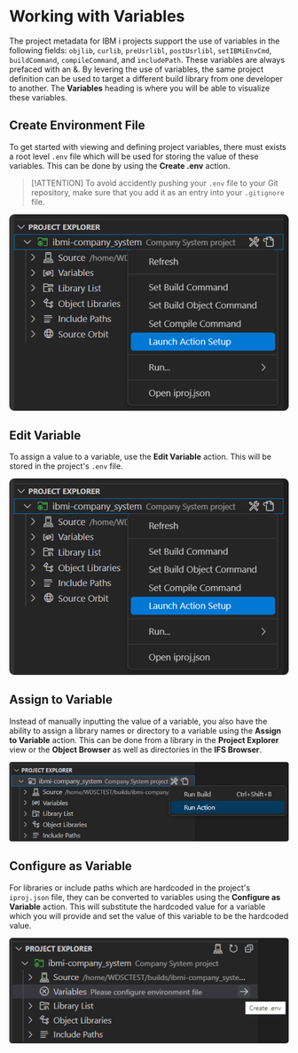 # Working with Variables

The project metadata for IBM i projects support the use of variables in the following fields: `objlib`, `curlib`, `preUsrlibl`, `postUsrlibl`, `setIBMiEnvCmd`, `buildCommand`, `compileCommand`, and `includePath`. These variables are always prefaced with an &. By levering the use of variables, the same project definition can be used to target a different build library from one developer to another. The **Variables** heading is where you will be able to visualize these variables.

## Create Environment File

To get started with viewing and defining project variables, there must exists a root level `.env` file which will be used for storing the value of these variables. This can be done by using the **Create .env** action.

> [!ATTENTION]
> To avoid accidently pushing your `.env` file to your Git repository, make sure that you add it as an entry into your `.gitignore` file.

![Create .env](../../assets/ProjectExplorer_15.png)

## Edit Variable

To assign a value to a variable, use the **Edit Variable** action. This will be stored in the project's `.env` file.

![Edit Variable](../../assets/ProjectExplorer_15.png)

## Assign to Variable

Instead of manually inputting the value of a variable, you also have the ability to assign a library names or directory to a variable using the **Assign to Variable** action. This can be done from a library in the **Project Explorer** view or the **Object Browser** as well as directories in the **IFS Browser**.

![Assign to Variable](../../assets/ProjectExplorer_16.png)

## Configure as Variable

For libraries or include paths which are hardcoded in the project's `iproj.json` file, they can be converted to variables using the **Configure as Variable** action. This will substitute the hardcoded value for a variable which you will provide and set the value of this variable to be the hardcoded value.

![Configure as Variable](../../assets/ProjectExplorer_17.png)